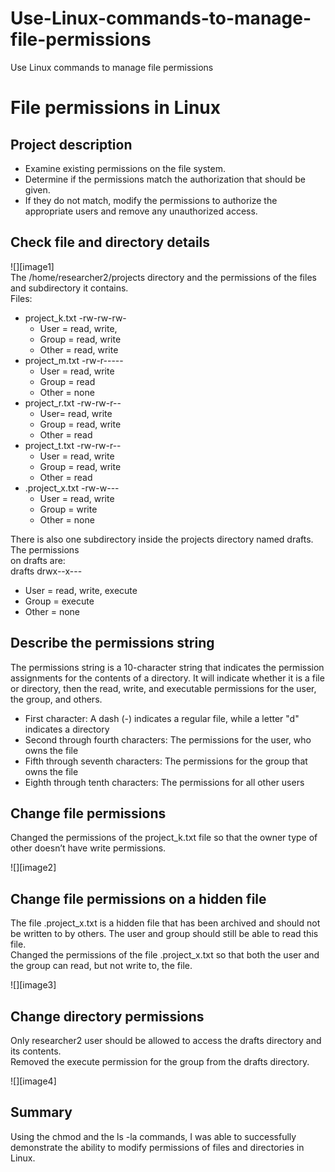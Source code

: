 # Use-Linux-commands-to-manage-file-permissions
Use Linux commands to manage file permissions

# File permissions in Linux

## Project description

* Examine existing permissions on the file system.   
* Determine if the permissions match the authorization that should be given.   
* If they do not match, modify the permissions to authorize the appropriate users and remove any unauthorized access.

## Check file and directory details

![][image1]  
The /home/researcher2/projects directory and the permissions of the files and subdirectory it contains.  
Files:

* project\_k.txt \-rw-rw-rw-  
  * User \= read, write,  
  * Group \= read, write  
  * Other \= read, write  
* project\_m.txt \-rw-r-----  
  * User \= read, write  
  * Group \= read  
  * Other \= none  
* project\_r.txt \-rw-rw-r--  
  * User= read, write  
  * Group \= read, write  
  * Other \= read  
* project\_t.txt \-rw-rw-r--  
  * User \= read, write  
  * Group \= read, write  
  * Other \= read  
* .project\_x.txt \-rw-w---  
  * User \= read, write  
  * Group \= write  
  * Other \= none

There is also one subdirectory inside the projects directory named drafts. The permissions  
on drafts are:   
drafts drwx--x---

* User \= read, write, execute  
* Group \= execute  
* Other \= none

## Describe the permissions string

The permissions string is a 10-character string that indicates the permission assignments for the contents of a directory. It will indicate whether it is a file or directory, then the read, write, and executable permissions for the user, the group, and others.

* First character: A dash (-) indicates a regular file, while a letter "d" indicates a directory   
* Second through fourth characters: The permissions for the user, who owns the file   
* Fifth through seventh characters: The permissions for the group that owns the file   
* Eighth through tenth characters: The permissions for all other users 

## Change file permissions

Changed the permissions of the project\_k.txt file so that the owner type of other doesn’t have write permissions.

![][image2]

## Change file permissions on a hidden file

The file .project\_x.txt is a hidden file that has been archived and should not be written to by others. The user and group should still be able to read this file.  
Changed the permissions of the file .project\_x.txt so that both the user and the group can read, but not write to, the file.

![][image3]

## Change directory permissions

Only researcher2 user should be allowed to access the drafts directory and its contents.  
Removed the execute permission for the group from the drafts directory.

![][image4]

## Summary

Using the chmod and the ls \-la commands, I was able to successfully demonstrate the ability to modify permissions of files and directories in Linux.  
